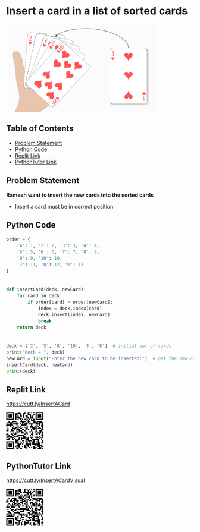 # Insert a card in a list of sorted cards
<img src="./img/Insert_Play_Card_Example.png" style="width:400px;" class="center"/>

## Table of Contents

- [Problem Statement](https://github.com/Professor-Sathish/GE8151-UNIT-ILLUSTRATIVE-PROGRAMS/blob/master/Insert%20a%20card%20in%20a%20list%20of%20sorted%20cards.md#problem-statement)
- [Python Code](https://github.com/Professor-Sathish/GE8151-UNIT-ILLUSTRATIVE-PROGRAMS/blob/master/Insert%20a%20card%20in%20a%20list%20of%20sorted%20cards.md#python-code)
- [Replit Link](https://github.com/Professor-Sathish/GE8151-UNIT-ILLUSTRATIVE-PROGRAMS/blob/master/Insert%20a%20card%20in%20a%20list%20of%20sorted%20cards.md#replit-link)
- [PythonTutor Link](https://github.com/Professor-Sathish/GE8151-UNIT-ILLUSTRATIVE-PROGRAMS/blob/master/Insert%20a%20card%20in%20a%20list%20of%20sorted%20cards.md#pythontutor-link)

## Problem Statement

**Ramesh want to insert the new cards into the sorted cards**
* Insert a card must be in correct position

## Python Code

```python
order = {
    'A': 1, '2': 2, '3': 3, '4': 4,
    '5': 5, '6': 6, '7': 7, '8': 8,
    '9': 9, '10': 10,
    'J': 11, 'Q': 12, 'K': 13
}


def insertCard(deck, newCard):
    for card in deck:
        if order[card] > order[newCard]:
            index = deck.index(card)
            deck.insert(index, newCard)
            break
    return deck


deck = ['2', '5', '8', '10', 'J', 'K']  # initial set of cards
print("deck = ", deck)
newCard = input("Enter the new card to be inserted:")  # get the new card
insertCard(deck, newCard)
print(deck)

```
## Replit Link

https://cutt.ly/InsertACard

<img src=".\img\InsertACard.png" style="width:100px;"/>


## PythonTutor Link


https://cutt.ly/InsertACardVisual

<img src=".\img\InsertACardVisual.png" style="width:100px;"/>
